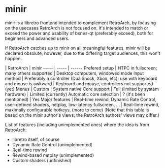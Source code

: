 # minir
minir is a libretro frontend intended to complement RetroArch, by focusing on the usecases RetroArch is not focused on. It's intended to match or exceed the power and usability of bsnes-qt (preferably exceed), both for beginners and advanced users.

If RetroArch catches up to minir on all meaningful features, minir will be declared obsolute; however, due to the differing target audiences, this won't happen.

 | RetroArch | minir
----- | ----- | ------
Prefered setup | HTPC in fullscreen; many others supported | Desktop computers, windowed mode
Input method | Preferably a controller (DualShock, Xbox, etc); use with keyboard and mouse is awkward | Keyboard and mouse, controllers not supported (yet)
Menus | Custom | System native
Core support | Full (limited by system hardware) | Limited (currently)
Automatic core selection | ? (it's been mentioned) | Yes
Major features | Real-time rewind, Dynamic Rate Control, user-defined shaders, netplay, low-latency fullscreen, ... | Real-time rewind, maximally configurable hotkeys, (more to come)
(Note that this table is based on the minir author's views; the RetroArch authors' views may differ.)

List of features (including unimplemented ones) where the idea is from RetroArch:
- libretro itself, of course
- Dynamic Rate Control (unimplemented)
- Real-time rewind
- Rewind-based netplay (unimplemented)
- Custom shaders (unfinished)
